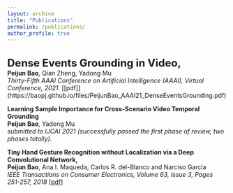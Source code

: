 ```yaml
---
layout: archive
title: "Publications"
permalink: /publications/
author_profile: true
---
```


<!-- 
<i><strong><font size="5" >A</font></strong></i>  
<strong>B</strong>, C  
<i>D</i>,  
[[E]()]   
<br/>
<font size="4" color="gray">F</font>
-->

<br/>
<strong><font size="5" >Dense Events Grounding in Video, </font></strong> <br/>
<strong>Peijun Bao</strong>, Qian Zheng, Yadong Mu<br/>
<i>Thirty-Fifth AAAI Conference on Artificial Intelligence (AAAI), Virtual Conference, 2021.</i>
[[pdf]](https://baopj.github.io/files/PeijunBao_AAAI21_DenseEventsGrounding.pdf) 
<br/>

<strong>Learning Sample Importance for Cross-Scenario Video Temporal Grounding</strong> <br />
<strong>Peijun Bao</strong>, Yadong Mu<br />
<i>submitted to IJCAI 2021
(successfully passed the first phase of review, two
phases totally).
</i>
<br />


<strong>Tiny Hand Gesture Recognition without Localization via a Deep Convolutional Network,</strong> <br />
<strong>Peijun Bao</strong>, Ana I. Maqueda, Carlos R. del-Blanco and Narciso García<br />
<i>IEEE Transactions on Consumer Electronics, Volume 63, Issue 3, Pages 251-257, 2018</i> [[pdf]](https://ieeexplore.ieee.org/document/8103373)

